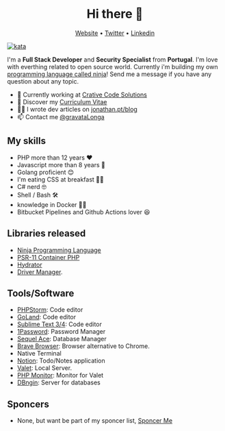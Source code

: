 <h1 align="center">Hi there 👋</h1>

<p align="center">
  <a href="https://jonathan.pt/">Website</a> •
  <a href="https://twitter.com/gravatalonga">Twitter</a> •
  <a href="https://www.linkedin.com/in/jonathanfontes/">Linkedin</a>
</p>

[![kata](https://www.codewars.com/users/gravataLonga/badges/micro)](https://www.codewars.com/users/gravataLonga)  

I'm a __Full Stack Developer__ and __Security Specialist__ from __Portugal__. I'm love with everthing related to open source world.
Currently i'm building my own [programming language called ninja](https://github.com/gravataLonga/ninja)! Send me a message if you have any question about any topic.

* 💼 Currently working at [Crative Code Solutions](https://www.creativecodesolutions.pt/) <br/>
* 🔖 Discover my [Curriculum Vitae](https://www.linkedin.com/in/jonathanfontes/)<br/>
* ✍🏻 I wrote dev articles on [jonathan.pt/blog](https://jonathan.pt/blog) <br/>
* 📫 Contact me [@gravataLonga](https://twitter.com/gravatalonga)

## My skills

 - PHP more than 12 years ❤️   
 - Javascript more than 8 years 🐝  
 - Golang proficient 😊  
 - I'm eating CSS at breakfast 💇‍♂️  
 - C# nerd 🤓  
 - Shell / Bash 🛠
 - knowledge in Docker 🏃‍♂️  
 - Bitbucket Pipelines and Github Actions lover 😆  

## Libraries released   

 - [Ninja Programming Language](https://github.com/gravataLonga/ninja)  
 - [PSR-11 Container PHP](https://github.com/gravataLonga/container)  
 - [Hydrator](https://github.com/gravataLonga/hydrator)  
 - [Driver Manager](https://github.com/gravataLonga/driver-manager). 

## Tools/Software  
 
 - [PHPStorm](https://www.jetbrains.com/phpstorm/): Code editor   
 - [GoLand](https://www.jetbrains.com/go/): Code editor  
 - [Sublime Text 3/4](https://www.sublimetext.com/): Code editor  
 - [1Password](https://1password.com/): Password Manager  
 - [Sequel Ace](https://sequel-ace.com/): Database Manager  
 - [Brave Browser](https://brave.com/): Browser alternative to Chrome.  
 - Native Terminal  
 - [Notion](https://www.notion.so/): Todo/Notes application  
 - [Valet](https://laravel.com/docs/9.x/valet): Local Server.  
 - [PHP Monitor](https://github.com/nicoverbruggen/phpmon): Monitor for Valet
 - [DBngin](https://dbngin.com/): Server for databases  

## Sponcers

 - None, but want be part of my sponcer list, [Sponcer Me](https://github.com/sponsors/gravataLonga)
